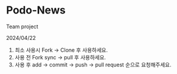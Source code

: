 # Podo-News

Team project

2024/04/22

1. 최소 사용시 Fork -> Clone 후 사용하세요.
2. 사용 전 Fork sync -> pull 후 사용하세요.
3. 사용 후 add -> commit -> push -> pull request 순으로 요청해주세요.
